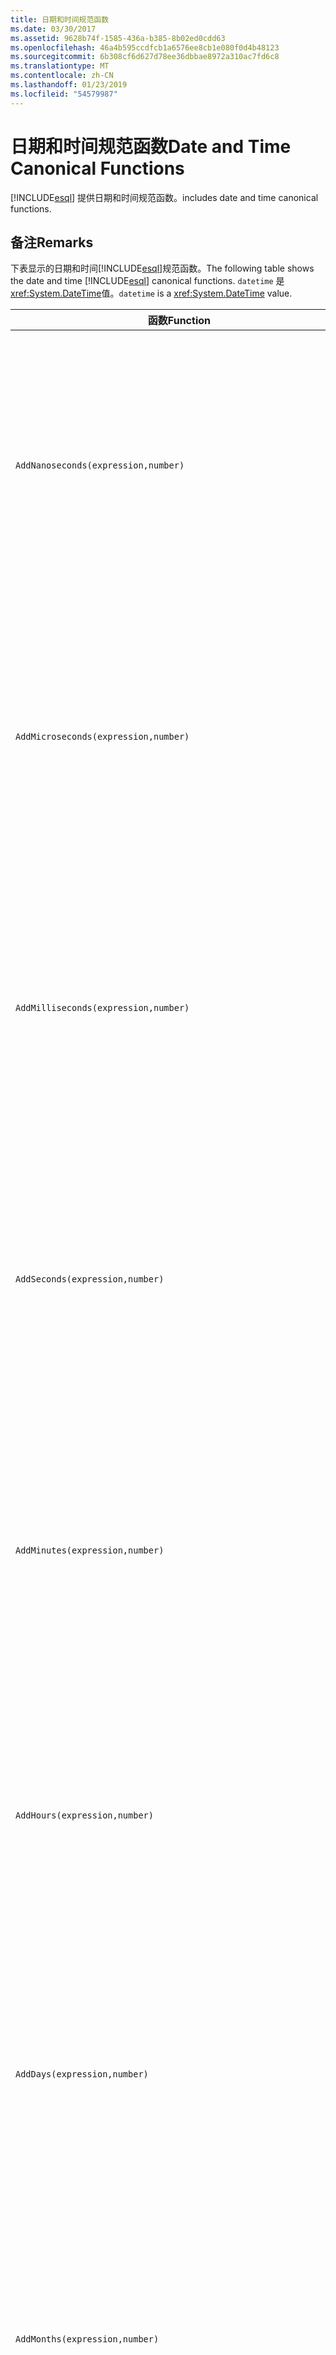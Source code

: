 ```yaml
---
title: 日期和时间规范函数
ms.date: 03/30/2017
ms.assetid: 9628b74f-1585-436a-b385-8b02ed0cdd63
ms.openlocfilehash: 46a4b595ccdfcb1a6576ee8cb1e080f0d4b48123
ms.sourcegitcommit: 6b308cf6d627d78ee36dbbae8972a310ac7fd6c8
ms.translationtype: MT
ms.contentlocale: zh-CN
ms.lasthandoff: 01/23/2019
ms.locfileid: "54579987"
---
```

# <a name="date-and-time-canonical-functions"></a><span data-ttu-id="7aa98-102">日期和时间规范函数</span><span class="sxs-lookup"><span data-stu-id="7aa98-102">Date and Time Canonical Functions</span></span>
[!INCLUDE[esql](../../../../../../includes/esql-md.md)] <span data-ttu-id="7aa98-103">提供日期和时间规范函数。</span><span class="sxs-lookup"><span data-stu-id="7aa98-103">includes date and time canonical functions.</span></span>  
  
## <a name="remarks"></a><span data-ttu-id="7aa98-104">备注</span><span class="sxs-lookup"><span data-stu-id="7aa98-104">Remarks</span></span>  
 <span data-ttu-id="7aa98-105">下表显示的日期和时间[!INCLUDE[esql](../../../../../../includes/esql-md.md)]规范函数。</span><span class="sxs-lookup"><span data-stu-id="7aa98-105">The following table shows the date and time [!INCLUDE[esql](../../../../../../includes/esql-md.md)] canonical functions.</span></span> <span data-ttu-id="7aa98-106">`datetime` 是<xref:System.DateTime>值。</span><span class="sxs-lookup"><span data-stu-id="7aa98-106">`datetime` is a <xref:System.DateTime> value.</span></span>  
  
|<span data-ttu-id="7aa98-107">函数</span><span class="sxs-lookup"><span data-stu-id="7aa98-107">Function</span></span>|<span data-ttu-id="7aa98-108">描述</span><span class="sxs-lookup"><span data-stu-id="7aa98-108">Description</span></span>|  
|--------------|-----------------|  
|`AddNanoseconds(expression,number)`|<span data-ttu-id="7aa98-109">将指定的毫微秒 `number` 添加到 `expression`。</span><span class="sxs-lookup"><span data-stu-id="7aa98-109">Adds the specified `number` of nanoseconds to the `expression`.</span></span><br /><br /> <span data-ttu-id="7aa98-110">**参数**</span><span class="sxs-lookup"><span data-stu-id="7aa98-110">**Arguments**</span></span><br /><br /> <span data-ttu-id="7aa98-111">`expression`：`DateTime`、`DateTimeOffset` 或 `Time`。</span><span class="sxs-lookup"><span data-stu-id="7aa98-111">`expression`: `DateTime`, `DateTimeOffset`, or `Time`.</span></span><br /><br /> <span data-ttu-id="7aa98-112">`number`: `Int32`.</span><span class="sxs-lookup"><span data-stu-id="7aa98-112">`number`: `Int32`.</span></span><br /><br /> <span data-ttu-id="7aa98-113">**返回值**</span><span class="sxs-lookup"><span data-stu-id="7aa98-113">**Return Value**</span></span><br /><br /> <span data-ttu-id="7aa98-114">`expression` 的类型。</span><span class="sxs-lookup"><span data-stu-id="7aa98-114">The type of `expression`.</span></span>|  
|`AddMicroseconds(expression,number)`|<span data-ttu-id="7aa98-115">将指定的微秒 `number` 添加到 `expression`。</span><span class="sxs-lookup"><span data-stu-id="7aa98-115">Adds the specified `number` of microseconds to the `expression`.</span></span><br /><br /> <span data-ttu-id="7aa98-116">**参数**</span><span class="sxs-lookup"><span data-stu-id="7aa98-116">**Arguments**</span></span><br /><br /> <span data-ttu-id="7aa98-117">`expression`：`DateTime`、`DateTimeOffset` 或 `Time`。</span><span class="sxs-lookup"><span data-stu-id="7aa98-117">`expression`: `DateTime`, `DateTimeOffset`, or `Time`.</span></span><br /><br /> <span data-ttu-id="7aa98-118">`number`: `Int32`.</span><span class="sxs-lookup"><span data-stu-id="7aa98-118">`number`: `Int32`.</span></span><br /><br /> <span data-ttu-id="7aa98-119">**返回值**</span><span class="sxs-lookup"><span data-stu-id="7aa98-119">**Return Value**</span></span><br /><br /> <span data-ttu-id="7aa98-120">`expression` 的类型。</span><span class="sxs-lookup"><span data-stu-id="7aa98-120">The type of `expression`.</span></span>|  
|`AddMilliseconds(expression,number)`|<span data-ttu-id="7aa98-121">将指定的毫秒 `number` 添加到 `expression`。</span><span class="sxs-lookup"><span data-stu-id="7aa98-121">Adds the specified `number` of milliseconds to the `expression`.</span></span><br /><br /> <span data-ttu-id="7aa98-122">**参数**</span><span class="sxs-lookup"><span data-stu-id="7aa98-122">**Arguments**</span></span><br /><br /> <span data-ttu-id="7aa98-123">`expression`：`DateTime`、`DateTimeOffset` 或 `Time`。</span><span class="sxs-lookup"><span data-stu-id="7aa98-123">`expression`: `DateTime`, `DateTimeOffset`, or `Time`.</span></span><br /><br /> <span data-ttu-id="7aa98-124">`number`: `Int32`.</span><span class="sxs-lookup"><span data-stu-id="7aa98-124">`number`: `Int32`.</span></span><br /><br /> <span data-ttu-id="7aa98-125">**返回值**</span><span class="sxs-lookup"><span data-stu-id="7aa98-125">**Return Value**</span></span><br /><br /> <span data-ttu-id="7aa98-126">`expression` 的类型。</span><span class="sxs-lookup"><span data-stu-id="7aa98-126">The type of `expression`.</span></span>|  
|`AddSeconds(expression,number)`|<span data-ttu-id="7aa98-127">将指定的秒 `number` 添加到 `expression`。</span><span class="sxs-lookup"><span data-stu-id="7aa98-127">Adds the specified `number` of seconds to the `expression`.</span></span><br /><br /> <span data-ttu-id="7aa98-128">**参数**</span><span class="sxs-lookup"><span data-stu-id="7aa98-128">**Arguments**</span></span><br /><br /> <span data-ttu-id="7aa98-129">`expression`：`DateTime`、`DateTimeOffset` 或 `Time`。</span><span class="sxs-lookup"><span data-stu-id="7aa98-129">`expression`: `DateTime`, `DateTimeOffset`, or `Time`.</span></span><br /><br /> <span data-ttu-id="7aa98-130">`number`: `Int32`.</span><span class="sxs-lookup"><span data-stu-id="7aa98-130">`number`: `Int32`.</span></span><br /><br /> <span data-ttu-id="7aa98-131">**返回值**</span><span class="sxs-lookup"><span data-stu-id="7aa98-131">**Return Value**</span></span><br /><br /> <span data-ttu-id="7aa98-132">`expression` 的类型。</span><span class="sxs-lookup"><span data-stu-id="7aa98-132">The type of `expression`.</span></span>|  
|`AddMinutes(expression,number)`|<span data-ttu-id="7aa98-133">将指定的分钟 `number` 添加到 `expression`。</span><span class="sxs-lookup"><span data-stu-id="7aa98-133">Adds the specified `number` of minutes to the `expression`.</span></span><br /><br /> <span data-ttu-id="7aa98-134">**参数**</span><span class="sxs-lookup"><span data-stu-id="7aa98-134">**Arguments**</span></span><br /><br /> <span data-ttu-id="7aa98-135">`expression`：`DateTime`、`DateTimeOffset` 或 `Time`。</span><span class="sxs-lookup"><span data-stu-id="7aa98-135">`expression`: `DateTime`, `DateTimeOffset`, or `Time`.</span></span><br /><br /> <span data-ttu-id="7aa98-136">`number`: `Int32`.</span><span class="sxs-lookup"><span data-stu-id="7aa98-136">`number`: `Int32`.</span></span><br /><br /> <span data-ttu-id="7aa98-137">**返回值**</span><span class="sxs-lookup"><span data-stu-id="7aa98-137">**Return Value**</span></span><br /><br /> <span data-ttu-id="7aa98-138">`expression` 的类型。</span><span class="sxs-lookup"><span data-stu-id="7aa98-138">The type of `expression`.</span></span>|  
|`AddHours(expression,number)`|<span data-ttu-id="7aa98-139">将指定的小时 `number` 添加到 `expression`。</span><span class="sxs-lookup"><span data-stu-id="7aa98-139">Adds the specified `number` of hours to the `expression`.</span></span><br /><br /> <span data-ttu-id="7aa98-140">**参数**</span><span class="sxs-lookup"><span data-stu-id="7aa98-140">**Arguments**</span></span><br /><br /> <span data-ttu-id="7aa98-141">`expression`：`DateTime`、`DateTimeOffset` 或 `Time`。</span><span class="sxs-lookup"><span data-stu-id="7aa98-141">`expression`: `DateTime`, `DateTimeOffset`, or `Time`.</span></span><br /><br /> <span data-ttu-id="7aa98-142">`number`: `Int32`.</span><span class="sxs-lookup"><span data-stu-id="7aa98-142">`number`: `Int32`.</span></span><br /><br /> <span data-ttu-id="7aa98-143">**返回值**</span><span class="sxs-lookup"><span data-stu-id="7aa98-143">**Return Value**</span></span><br /><br /> <span data-ttu-id="7aa98-144">`expression` 的类型。</span><span class="sxs-lookup"><span data-stu-id="7aa98-144">The type of `expression`.</span></span>|  
|`AddDays(expression,number)`|<span data-ttu-id="7aa98-145">将指定的天 `number` 添加到 `expression`。</span><span class="sxs-lookup"><span data-stu-id="7aa98-145">Adds the specified `number` of days to the `expression`.</span></span><br /><br /> <span data-ttu-id="7aa98-146">**参数**</span><span class="sxs-lookup"><span data-stu-id="7aa98-146">**Arguments**</span></span><br /><br /> <span data-ttu-id="7aa98-147">`expression`：`DateTime` 或 `DateTimeOffset`。</span><span class="sxs-lookup"><span data-stu-id="7aa98-147">`expression`: `DateTime` or `DateTimeOffset`.</span></span><br /><br /> <span data-ttu-id="7aa98-148">`number`: `Int32`.</span><span class="sxs-lookup"><span data-stu-id="7aa98-148">`number`: `Int32`.</span></span><br /><br /> <span data-ttu-id="7aa98-149">**返回值**</span><span class="sxs-lookup"><span data-stu-id="7aa98-149">**Return Value**</span></span><br /><br /> <span data-ttu-id="7aa98-150">`expression` 的类型。</span><span class="sxs-lookup"><span data-stu-id="7aa98-150">The type of `expression`.</span></span>|  
|`AddMonths(expression,number)`|<span data-ttu-id="7aa98-151">将指定的月份 `number` 添加到 `expression`。</span><span class="sxs-lookup"><span data-stu-id="7aa98-151">Adds the specified `number` of months to the `expression`.</span></span><br /><br /> <span data-ttu-id="7aa98-152">**参数**</span><span class="sxs-lookup"><span data-stu-id="7aa98-152">**Arguments**</span></span><br /><br /> <span data-ttu-id="7aa98-153">`expression`：`DateTime` 或 `DateTimeOffset`。</span><span class="sxs-lookup"><span data-stu-id="7aa98-153">`expression`: `DateTime` or `DateTimeOffset`.</span></span><br /><br /> <span data-ttu-id="7aa98-154">`number`: `Int32`.</span><span class="sxs-lookup"><span data-stu-id="7aa98-154">`number`: `Int32`.</span></span><br /><br /> <span data-ttu-id="7aa98-155">**返回值**</span><span class="sxs-lookup"><span data-stu-id="7aa98-155">**Return Value**</span></span><br /><br /> <span data-ttu-id="7aa98-156">`expression` 的类型。</span><span class="sxs-lookup"><span data-stu-id="7aa98-156">The type of `expression`.</span></span>|  
|`AddYears(expression,number)`|<span data-ttu-id="7aa98-157">将指定的年份 `number` 添加到 `expression`。</span><span class="sxs-lookup"><span data-stu-id="7aa98-157">Adds the specified `number` of years to the `expression`.</span></span><br /><br /> <span data-ttu-id="7aa98-158">**参数**</span><span class="sxs-lookup"><span data-stu-id="7aa98-158">**Arguments**</span></span><br /><br /> <span data-ttu-id="7aa98-159">`expression`：`DateTime` 或 `DateTimeOffset`。</span><span class="sxs-lookup"><span data-stu-id="7aa98-159">`expression`: `DateTime` or `DateTimeOffset`.</span></span><br /><br /> <span data-ttu-id="7aa98-160">`number`: `Int32`.</span><span class="sxs-lookup"><span data-stu-id="7aa98-160">`number`: `Int32`.</span></span><br /><br /> <span data-ttu-id="7aa98-161">**返回值**</span><span class="sxs-lookup"><span data-stu-id="7aa98-161">**Return Value**</span></span><br /><br /> <span data-ttu-id="7aa98-162">`expression` 的类型。</span><span class="sxs-lookup"><span data-stu-id="7aa98-162">The type of `expression`.</span></span>|  
|`CreateDateTime(year,month,day,hour,minute,second)`|<span data-ttu-id="7aa98-163">返回一个新的 `DateTime` 值作为服务器在自己的时区中的当前日期和时间。</span><span class="sxs-lookup"><span data-stu-id="7aa98-163">Returns a new `DateTime` value as the current date and time of the server in the server's time zone.</span></span><br /><br /> <span data-ttu-id="7aa98-164">**参数**</span><span class="sxs-lookup"><span data-stu-id="7aa98-164">**Arguments**</span></span><br /><br /> <span data-ttu-id="7aa98-165">`year`、`month`、`day`、`hour`、`minute`：`Int16` 和 `Int32`。</span><span class="sxs-lookup"><span data-stu-id="7aa98-165">`year`, `month`, `day`, `hour`, `minute`: `Int16` and `Int32`.</span></span><br /><br /> <span data-ttu-id="7aa98-166">`second`: `Double`.</span><span class="sxs-lookup"><span data-stu-id="7aa98-166">`second`: `Double`.</span></span><br /><br /> <span data-ttu-id="7aa98-167">**返回值**</span><span class="sxs-lookup"><span data-stu-id="7aa98-167">**Return Value**</span></span><br /><br /> <span data-ttu-id="7aa98-168">`DateTime`。</span><span class="sxs-lookup"><span data-stu-id="7aa98-168">A `DateTime`.</span></span>|  
|`CreateDateTimeOffset(year,month,day,hour,minute,second,tzoffset)`|<span data-ttu-id="7aa98-169">返回一个新的 `DateTimeOffset` 值作为服务器相对于协调世界时 (UTC) 的当前日期和时间。</span><span class="sxs-lookup"><span data-stu-id="7aa98-169">Returns a new `DateTimeOffset` value as the current date and time of the server relative to the Coordinated Universal Time (UTC).</span></span><br /><br /> <span data-ttu-id="7aa98-170">**参数**</span><span class="sxs-lookup"><span data-stu-id="7aa98-170">**Arguments**</span></span><br /><br /> <span data-ttu-id="7aa98-171">`year`, `month`, `day`, `hour`, `minute`, `tzoffset`: `Int32`.</span><span class="sxs-lookup"><span data-stu-id="7aa98-171">`year`, `month`, `day`, `hour`, `minute`, `tzoffset`: `Int32`.</span></span><br /><br /> <span data-ttu-id="7aa98-172">`second`: `Double`.</span><span class="sxs-lookup"><span data-stu-id="7aa98-172">`second`: `Double`.</span></span><br /><br /> <span data-ttu-id="7aa98-173">**返回值**</span><span class="sxs-lookup"><span data-stu-id="7aa98-173">**Return Value**</span></span><br /><br /> <span data-ttu-id="7aa98-174">`DateTimeOffset`。</span><span class="sxs-lookup"><span data-stu-id="7aa98-174">A `DateTimeOffset`.</span></span>|  
|`CreateTime(hour,minute,second)`|<span data-ttu-id="7aa98-175">返回一个新的 `Time` 值作为当前时间。</span><span class="sxs-lookup"><span data-stu-id="7aa98-175">Returns a new `Time` value as the current time.</span></span><br /><br /> <span data-ttu-id="7aa98-176">**参数**</span><span class="sxs-lookup"><span data-stu-id="7aa98-176">**Arguments**</span></span><br /><br /> <span data-ttu-id="7aa98-177">`hour` 和 `minute`：`Int32`。</span><span class="sxs-lookup"><span data-stu-id="7aa98-177">`hour` and `minute`: `Int32`.</span></span><br /><br /> <span data-ttu-id="7aa98-178">`second`: `Double`.</span><span class="sxs-lookup"><span data-stu-id="7aa98-178">`second`: `Double`.</span></span><br /><br /> <span data-ttu-id="7aa98-179">**返回值**</span><span class="sxs-lookup"><span data-stu-id="7aa98-179">**Return Value**</span></span><br /><br /> <span data-ttu-id="7aa98-180">`Time`。</span><span class="sxs-lookup"><span data-stu-id="7aa98-180">A `Time`.</span></span>|  
|`CurrentDateTime()`|<span data-ttu-id="7aa98-181">返回一个 `DateTime` 值作为服务器所在时区中的当前日期和时间。</span><span class="sxs-lookup"><span data-stu-id="7aa98-181">Returns a `DateTime` value as the current date and time of the server in the server's time zone.</span></span><br /><br /> <span data-ttu-id="7aa98-182">**返回值**</span><span class="sxs-lookup"><span data-stu-id="7aa98-182">**Return Value**</span></span><br /><br /> <span data-ttu-id="7aa98-183">`DateTime`。</span><span class="sxs-lookup"><span data-stu-id="7aa98-183">A `DateTime`.</span></span>|  
|`CurrentDateTimeOffset()`|<span data-ttu-id="7aa98-184">将当前日期、时间和偏移量作为 `DateTimeOffset` 返回。</span><span class="sxs-lookup"><span data-stu-id="7aa98-184">Returns the current date, time and offset as a `DateTimeOffset`.</span></span><br /><br /> <span data-ttu-id="7aa98-185">**返回值**</span><span class="sxs-lookup"><span data-stu-id="7aa98-185">**Return Value**</span></span><br /><br /> <span data-ttu-id="7aa98-186">`DateTimeOffset`。</span><span class="sxs-lookup"><span data-stu-id="7aa98-186">A `DateTimeOffset`.</span></span>|  
|`CurrentUtcDateTime()`|<span data-ttu-id="7aa98-187">返回一个 <xref:System.DateTime> 值，该值作为服务器在 UTS 时区中的当前日期和时间。</span><span class="sxs-lookup"><span data-stu-id="7aa98-187">Returns a <xref:System.DateTime> value as the current date and time of the server in the UTS time zone.</span></span><br /><br /> <span data-ttu-id="7aa98-188">**返回值**</span><span class="sxs-lookup"><span data-stu-id="7aa98-188">**Return Value**</span></span><br /><br /> <span data-ttu-id="7aa98-189">`DateTime`。</span><span class="sxs-lookup"><span data-stu-id="7aa98-189">A `DateTime`.</span></span>|  
|`Day(expression)`|<span data-ttu-id="7aa98-190">将 `expression` 的日部分作为一个介于 1 到 31 之间的 `Int32` 返回。</span><span class="sxs-lookup"><span data-stu-id="7aa98-190">Returns the day portion of `expression` as an `Int32` between 1 and 31.</span></span><br /><br /> <span data-ttu-id="7aa98-191">**参数**</span><span class="sxs-lookup"><span data-stu-id="7aa98-191">**Arguments**</span></span><br /><br /> <span data-ttu-id="7aa98-192">`DateTime` 和 `DateTimeOffset`。</span><span class="sxs-lookup"><span data-stu-id="7aa98-192">A `DateTime` and `DateTimeOffset`.</span></span><br /><br /> <span data-ttu-id="7aa98-193">**返回值**</span><span class="sxs-lookup"><span data-stu-id="7aa98-193">**Return Value**</span></span><br /><br /> <span data-ttu-id="7aa98-194">一个 `Int32`。</span><span class="sxs-lookup"><span data-stu-id="7aa98-194">An `Int32`.</span></span><br /><br /> <span data-ttu-id="7aa98-195">**示例**</span><span class="sxs-lookup"><span data-stu-id="7aa98-195">**Example**</span></span><br /><br /> `-- The following example returns 12.`<br /><br /> `Day(cast('03/12/1998' as DateTime))`|  
|`DayOfYear(expression)`|<span data-ttu-id="7aa98-196">将 `expression` 的日部分作为一个介于 1 到 366 之间的 `Int32` 返回，对于闰年的最后一天将返回 366。</span><span class="sxs-lookup"><span data-stu-id="7aa98-196">Returns the day portion of `expression` as an `Int32` between 1 and 366, where 366 is returned for the last day of a leap year.</span></span><br /><br /> <span data-ttu-id="7aa98-197">**参数**</span><span class="sxs-lookup"><span data-stu-id="7aa98-197">**Arguments**</span></span><br /><br /> <span data-ttu-id="7aa98-198">`DateTime` 或 `DateTimeOffset`。</span><span class="sxs-lookup"><span data-stu-id="7aa98-198">A `DateTime` or `DateTimeOffset`.</span></span><br /><br /> <span data-ttu-id="7aa98-199">**返回值**</span><span class="sxs-lookup"><span data-stu-id="7aa98-199">**Return Value**</span></span><br /><br /> <span data-ttu-id="7aa98-200">一个 `Int32`。</span><span class="sxs-lookup"><span data-stu-id="7aa98-200">An `Int32`.</span></span>|  
|`DiffNanoseconds(startExpression,endExpression)`|<span data-ttu-id="7aa98-201">返回 `startExpression` 和 `endExpression` 之间的差（毫微秒）。</span><span class="sxs-lookup"><span data-stu-id="7aa98-201">Returns the difference, in nanoseconds, between `startExpression` and `endExpression`.</span></span><br /><br /> <span data-ttu-id="7aa98-202">**参数**</span><span class="sxs-lookup"><span data-stu-id="7aa98-202">**Arguments**</span></span><br /><br /> <span data-ttu-id="7aa98-203">`startExpression`、`endExpression`：`DateTime`、`DateTimeOffset` 或 `Time`。</span><span class="sxs-lookup"><span data-stu-id="7aa98-203">`startExpression`, `endExpression`: `DateTime`, `DateTimeOffset`, or `Time`.</span></span> <span data-ttu-id="7aa98-204">**注意：** `startExpression`和`endExpression`必须属于同一类型。</span><span class="sxs-lookup"><span data-stu-id="7aa98-204">**Note:**  `startExpression` and `endExpression` must be of the same type.</span></span> <br /><br /> <span data-ttu-id="7aa98-205">**返回值**</span><span class="sxs-lookup"><span data-stu-id="7aa98-205">**Return Value**</span></span><br /><br /> <span data-ttu-id="7aa98-206">一个 `Int32`。</span><span class="sxs-lookup"><span data-stu-id="7aa98-206">An `Int32`.</span></span>|  
|`DiffMilliseconds(startExpression,endExpression)`|<span data-ttu-id="7aa98-207">返回 `startExpression` 和 `endExpression` 之间的差（毫秒）。</span><span class="sxs-lookup"><span data-stu-id="7aa98-207">Returns the difference, in milliseconds, between `startExpression` and `endExpression`.</span></span><br /><br /> <span data-ttu-id="7aa98-208">**参数**</span><span class="sxs-lookup"><span data-stu-id="7aa98-208">**Arguments**</span></span><br /><br /> <span data-ttu-id="7aa98-209">`startExpression`、`endExpression`：`DateTime`、`DateTimeOffset` 或 `Time`。</span><span class="sxs-lookup"><span data-stu-id="7aa98-209">`startExpression`, `endExpression`: `DateTime`, `DateTimeOffset`, or `Time`.</span></span> <span data-ttu-id="7aa98-210">**注意：** `startExpression`和`endExpression`必须属于同一类型。</span><span class="sxs-lookup"><span data-stu-id="7aa98-210">**Note:**  `startExpression` and `endExpression` must be of the same type.</span></span> <br /><br /> <span data-ttu-id="7aa98-211">**返回值**</span><span class="sxs-lookup"><span data-stu-id="7aa98-211">**Return Value**</span></span><br /><br /> <span data-ttu-id="7aa98-212">一个 `Int32`。</span><span class="sxs-lookup"><span data-stu-id="7aa98-212">An `Int32`.</span></span>|  
|`DiffMicroseconds(startExpression,endExpression)`|<span data-ttu-id="7aa98-213">返回 `startExpression` 和 `endExpression` 之间的差（微秒）。</span><span class="sxs-lookup"><span data-stu-id="7aa98-213">Returns the difference, in microseconds, between `startExpression` and `endExpression`.</span></span><br /><br /> <span data-ttu-id="7aa98-214">**参数**</span><span class="sxs-lookup"><span data-stu-id="7aa98-214">**Arguments**</span></span><br /><br /> <span data-ttu-id="7aa98-215">`startExpression`、`endExpression`：`DateTime`、`DateTimeOffset` 或 `Time`。</span><span class="sxs-lookup"><span data-stu-id="7aa98-215">`startExpression`, `endExpression`: `DateTime`, `DateTimeOffset`, or `Time`.</span></span> <span data-ttu-id="7aa98-216">**注意：** `startExpression`和`endExpression`必须属于同一类型。</span><span class="sxs-lookup"><span data-stu-id="7aa98-216">**Note:**  `startExpression` and `endExpression` must be of the same type.</span></span> <br /><br /> <span data-ttu-id="7aa98-217">**返回值**</span><span class="sxs-lookup"><span data-stu-id="7aa98-217">**Return Value**</span></span><br /><br /> <span data-ttu-id="7aa98-218">一个 `Int32`。</span><span class="sxs-lookup"><span data-stu-id="7aa98-218">An `Int32`.</span></span>|  
|`DiffSeconds(startExpression,endExpression)`|<span data-ttu-id="7aa98-219">返回 `startExpression` 和 `endExpression` 之间的差（秒）。</span><span class="sxs-lookup"><span data-stu-id="7aa98-219">Returns the difference, in seconds, between `startExpression` and `endExpression`.</span></span><br /><br /> <span data-ttu-id="7aa98-220">**参数**</span><span class="sxs-lookup"><span data-stu-id="7aa98-220">**Arguments**</span></span><br /><br /> <span data-ttu-id="7aa98-221">`startExpression`、`endExpression`：`DateTime`、`DateTimeOffset` 或 `Time`。</span><span class="sxs-lookup"><span data-stu-id="7aa98-221">`startExpression`, `endExpression`: `DateTime`, `DateTimeOffset`, or `Time`.</span></span> <span data-ttu-id="7aa98-222">**注意：** `startExpression`和`endExpression`必须属于同一类型。</span><span class="sxs-lookup"><span data-stu-id="7aa98-222">**Note:**  `startExpression` and `endExpression` must be of the same type.</span></span> <br /><br /> <span data-ttu-id="7aa98-223">**返回值**</span><span class="sxs-lookup"><span data-stu-id="7aa98-223">**Return Value**</span></span><br /><br /> <span data-ttu-id="7aa98-224">一个 `Int32`。</span><span class="sxs-lookup"><span data-stu-id="7aa98-224">An `Int32`.</span></span>|  
|`DiffMinutes(startExpression,endExpression)`|<span data-ttu-id="7aa98-225">返回 `startExpression` 和 `endExpression` 之间的差（分钟）。</span><span class="sxs-lookup"><span data-stu-id="7aa98-225">Returns the difference, in minutes, between `startExpression` and `endExpression`.</span></span><br /><br /> <span data-ttu-id="7aa98-226">**参数**</span><span class="sxs-lookup"><span data-stu-id="7aa98-226">**Arguments**</span></span><br /><br /> <span data-ttu-id="7aa98-227">`startExpression`、`endExpression`：`DateTime`、`DateTimeOffset` 或 `Time`。</span><span class="sxs-lookup"><span data-stu-id="7aa98-227">`startExpression`, `endExpression`: `DateTime`, `DateTimeOffset`, or `Time`.</span></span> <span data-ttu-id="7aa98-228">**注意：** `startExpression`和`endExpression`必须属于同一类型。</span><span class="sxs-lookup"><span data-stu-id="7aa98-228">**Note:**  `startExpression` and `endExpression` must be of the same type.</span></span> <br /><br /> <span data-ttu-id="7aa98-229">**返回值**</span><span class="sxs-lookup"><span data-stu-id="7aa98-229">**Return Value**</span></span><br /><br /> <span data-ttu-id="7aa98-230">一个 `Int32`。</span><span class="sxs-lookup"><span data-stu-id="7aa98-230">An `Int32`.</span></span>|  
|`DiffHours(startExpression,endExpression)`|<span data-ttu-id="7aa98-231">返回 `startExpression` 和 `endExpression` 之间的差（小时）。</span><span class="sxs-lookup"><span data-stu-id="7aa98-231">Returns the difference, in hours, between `startExpression` and `endExpression`.</span></span><br /><br /> <span data-ttu-id="7aa98-232">**参数**</span><span class="sxs-lookup"><span data-stu-id="7aa98-232">**Arguments**</span></span><br /><br /> <span data-ttu-id="7aa98-233">`startExpression`、`endExpression`：`DateTime`、`DateTimeOffset` 或 `Time`。</span><span class="sxs-lookup"><span data-stu-id="7aa98-233">`startExpression`, `endExpression`: `DateTime`, `DateTimeOffset`, or `Time`.</span></span> <span data-ttu-id="7aa98-234">**注意：** `startExpression`和`endExpression`必须属于同一类型。</span><span class="sxs-lookup"><span data-stu-id="7aa98-234">**Note:**  `startExpression` and `endExpression` must be of the same type.</span></span> <br /><br /> <span data-ttu-id="7aa98-235">**返回值**</span><span class="sxs-lookup"><span data-stu-id="7aa98-235">**Return Value**</span></span><br /><br /> <span data-ttu-id="7aa98-236">一个 `Int32`。</span><span class="sxs-lookup"><span data-stu-id="7aa98-236">An `Int32`.</span></span>|  
|`DiffDays(startExpression,endExpression)`|<span data-ttu-id="7aa98-237">返回 `startExpression` 和 `endExpression` 之间的差（天）。</span><span class="sxs-lookup"><span data-stu-id="7aa98-237">Returns the difference, in days, between `startExpression` and `endExpression`.</span></span><br /><br /> <span data-ttu-id="7aa98-238">**参数**</span><span class="sxs-lookup"><span data-stu-id="7aa98-238">**Arguments**</span></span><br /><br /> <span data-ttu-id="7aa98-239">`startExpression`、`endExpression`：`DateTime` 或 `DateTimeOffset`。</span><span class="sxs-lookup"><span data-stu-id="7aa98-239">`startExpression`, `endExpression`: `DateTime` or `DateTimeOffset`.</span></span> <span data-ttu-id="7aa98-240">**注意：** `startExpression`和`endExpression`必须属于同一类型。</span><span class="sxs-lookup"><span data-stu-id="7aa98-240">**Note:**  `startExpression` and `endExpression` must be of the same type.</span></span> <br /><br /> <span data-ttu-id="7aa98-241">**返回值**</span><span class="sxs-lookup"><span data-stu-id="7aa98-241">**Return Value**</span></span><br /><br /> <span data-ttu-id="7aa98-242">一个 `Int32`。</span><span class="sxs-lookup"><span data-stu-id="7aa98-242">An `Int32`.</span></span>|  
|`DiffMonths(startExpression,endExpression)`|<span data-ttu-id="7aa98-243">返回 `startExpression` 和 `endExpression` 之间的差（月）。</span><span class="sxs-lookup"><span data-stu-id="7aa98-243">Returns the difference, in months, between `startExpression` and `endExpression`.</span></span><br /><br /> <span data-ttu-id="7aa98-244">**参数**</span><span class="sxs-lookup"><span data-stu-id="7aa98-244">**Arguments**</span></span><br /><br /> <span data-ttu-id="7aa98-245">`startExpression`、`endExpression`：`DateTime` 或 `DateTimeOffset`。</span><span class="sxs-lookup"><span data-stu-id="7aa98-245">`startExpression`, `endExpression`: `DateTime` or `DateTimeOffset`.</span></span> <span data-ttu-id="7aa98-246">**注意：** `startExpression`和`endExpression`必须属于同一类型。</span><span class="sxs-lookup"><span data-stu-id="7aa98-246">**Note:**  `startExpression` and `endExpression` must be of the same type.</span></span> <br /><br /> <span data-ttu-id="7aa98-247">**返回值**</span><span class="sxs-lookup"><span data-stu-id="7aa98-247">**Return Value**</span></span><br /><br /> <span data-ttu-id="7aa98-248">一个 `Int32`。</span><span class="sxs-lookup"><span data-stu-id="7aa98-248">An `Int32`.</span></span>|  
|`DiffYears(startExpression,endExpression)`|<span data-ttu-id="7aa98-249">返回 `startExpression` 和 `endExpression` 之间的差（年）。</span><span class="sxs-lookup"><span data-stu-id="7aa98-249">Returns the difference, in years, between `startExpression` and `endExpression`.</span></span><br /><br /> <span data-ttu-id="7aa98-250">**参数**</span><span class="sxs-lookup"><span data-stu-id="7aa98-250">**Arguments**</span></span><br /><br /> <span data-ttu-id="7aa98-251">`startExpression`、`endExpression`：`DateTime` 或 `DateTimeOffset`。</span><span class="sxs-lookup"><span data-stu-id="7aa98-251">`startExpression`, `endExpression`: `DateTime` or `DateTimeOffset`.</span></span> <span data-ttu-id="7aa98-252">**注意：** `startExpression`和`endExpression`必须属于同一类型。</span><span class="sxs-lookup"><span data-stu-id="7aa98-252">**Note:**  `startExpression` and `endExpression` must be of the same type.</span></span> <br /><br /> <span data-ttu-id="7aa98-253">**返回值**</span><span class="sxs-lookup"><span data-stu-id="7aa98-253">**Return Value**</span></span><br /><br /> <span data-ttu-id="7aa98-254">一个 `Int32`。</span><span class="sxs-lookup"><span data-stu-id="7aa98-254">An `Int32`.</span></span>|  
|`GetTotalOffsetMinutes(datetimeoffset)`|<span data-ttu-id="7aa98-255">返回 `datetimeoffset` 相对于 GMT 偏移的分钟数。</span><span class="sxs-lookup"><span data-stu-id="7aa98-255">Returns the number of minutes that the `datetimeoffset` is offset from GMT.</span></span> <span data-ttu-id="7aa98-256">此值通常介于 +780 到 -780 之间（+ 或 - 13 小时）。</span><span class="sxs-lookup"><span data-stu-id="7aa98-256">This is generally between +780 and -780 (+ or - 13 hrs).</span></span> <span data-ttu-id="7aa98-257">**注意：** 只有 SQL Server 2008 支持此函数。</span><span class="sxs-lookup"><span data-stu-id="7aa98-257">**Note:**  This function is supported in SQL Server 2008 only.</span></span> <br /><br /> <span data-ttu-id="7aa98-258">**参数**</span><span class="sxs-lookup"><span data-stu-id="7aa98-258">**Arguments**</span></span><br /><br /> <span data-ttu-id="7aa98-259">`DateTimeOffset`。</span><span class="sxs-lookup"><span data-stu-id="7aa98-259">A `DateTimeOffset`.</span></span><br /><br /> <span data-ttu-id="7aa98-260">**返回值**</span><span class="sxs-lookup"><span data-stu-id="7aa98-260">**Return Value**</span></span><br /><br /> <span data-ttu-id="7aa98-261">一个 `Int32`。</span><span class="sxs-lookup"><span data-stu-id="7aa98-261">An `Int32`.</span></span>|  
|`Hour(expression)`|<span data-ttu-id="7aa98-262">将 `expression` 的小时部分作为一个介于 0 到 23 之间的 `Int32` 返回。</span><span class="sxs-lookup"><span data-stu-id="7aa98-262">Returns the hour portion of `expression` as an `Int32` between 0 and 23.</span></span><br /><br /> <span data-ttu-id="7aa98-263">**参数**</span><span class="sxs-lookup"><span data-stu-id="7aa98-263">**Arguments**</span></span><br /><br /> <span data-ttu-id="7aa98-264">`DateTime, Time` 和 `DateTimeOffset`。</span><span class="sxs-lookup"><span data-stu-id="7aa98-264">A `DateTime, Time` and `DateTimeOffset`.</span></span><br /><br /> <span data-ttu-id="7aa98-265">**示例**</span><span class="sxs-lookup"><span data-stu-id="7aa98-265">**Example**</span></span><br /><br /> `-- The following example returns 22.`<br /><br /> `Hour(cast('22:35:5' as DateTime))`|  
|`Millisecond(expression)`|<span data-ttu-id="7aa98-266">将 `expression` 的毫秒部分作为一个介于 0 到 999 之间的 `Int32` 返回。</span><span class="sxs-lookup"><span data-stu-id="7aa98-266">Returns the milliseconds portion of `expression` as an `Int32` between 0 and 999.</span></span><br /><br /> <span data-ttu-id="7aa98-267">**参数**</span><span class="sxs-lookup"><span data-stu-id="7aa98-267">**Arguments**</span></span><br /><br /> <span data-ttu-id="7aa98-268">`DateTime, Time` 和 `DateTimeOffset`。</span><span class="sxs-lookup"><span data-stu-id="7aa98-268">A `DateTime, Time` and `DateTimeOffset`.</span></span><br /><br /> <span data-ttu-id="7aa98-269">**返回值**</span><span class="sxs-lookup"><span data-stu-id="7aa98-269">**Return Value**</span></span><br /><br /> <span data-ttu-id="7aa98-270">一个 `Int32`。</span><span class="sxs-lookup"><span data-stu-id="7aa98-270">An `Int32`.</span></span>|  
|`Minute(expression)`|<span data-ttu-id="7aa98-271">将 `expression` 的分钟部分作为一个介于 0 到 59 之间的 `Int32` 返回。</span><span class="sxs-lookup"><span data-stu-id="7aa98-271">Returns the minute portion of `expression` as an `Int32` between 0 and 59.</span></span><br /><br /> <span data-ttu-id="7aa98-272">**参数**</span><span class="sxs-lookup"><span data-stu-id="7aa98-272">**Arguments**</span></span><br /><br /> <span data-ttu-id="7aa98-273">`DateTime, Time` 或 `DateTimeOffset`。</span><span class="sxs-lookup"><span data-stu-id="7aa98-273">A `DateTime, Time` or `DateTimeOffset`.</span></span><br /><br /> <span data-ttu-id="7aa98-274">**返回值**</span><span class="sxs-lookup"><span data-stu-id="7aa98-274">**Return Value**</span></span><br /><br /> <span data-ttu-id="7aa98-275">一个 `Int32`。</span><span class="sxs-lookup"><span data-stu-id="7aa98-275">An `Int32`.</span></span><br /><br /> <span data-ttu-id="7aa98-276">**示例**</span><span class="sxs-lookup"><span data-stu-id="7aa98-276">**Example**</span></span><br /><br /> `-- The following example returns 35`<br /><br /> `Minute(cast('22:35:5' as DateTime))`|  
|`Month(expression)`|<span data-ttu-id="7aa98-277">将 `expression` 的月份部分作为一个介于 1 到 12 之间的 `Int32` 返回。</span><span class="sxs-lookup"><span data-stu-id="7aa98-277">Returns the month portion of `expression` as an `Int32` between 1 and 12.</span></span><br /><br /> <span data-ttu-id="7aa98-278">**参数**</span><span class="sxs-lookup"><span data-stu-id="7aa98-278">**Arguments**</span></span><br /><br /> <span data-ttu-id="7aa98-279">`DateTime` 或 `DateTimeOffset`。</span><span class="sxs-lookup"><span data-stu-id="7aa98-279">A `DateTime` or `DateTimeOffset`.</span></span><br /><br /> <span data-ttu-id="7aa98-280">**返回值**</span><span class="sxs-lookup"><span data-stu-id="7aa98-280">**Return Value**</span></span><br /><br /> <span data-ttu-id="7aa98-281">一个 `Int32`。</span><span class="sxs-lookup"><span data-stu-id="7aa98-281">An `Int32`.</span></span><br /><br /> <span data-ttu-id="7aa98-282">**示例**</span><span class="sxs-lookup"><span data-stu-id="7aa98-282">**Example**</span></span><br /><br /> `-- The following example returns 3.`<br /><br /> `Month(cast('03/12/1998' as DateTime))`|  
|`Second(expression)`|<span data-ttu-id="7aa98-283">将 `expression` 的秒部分作为一个介于 0 到 59 之间的 `Int32` 返回。</span><span class="sxs-lookup"><span data-stu-id="7aa98-283">Returns the seconds portion of `expression` as an `Int32` between 0 and 59.</span></span><br /><br /> <span data-ttu-id="7aa98-284">**参数**</span><span class="sxs-lookup"><span data-stu-id="7aa98-284">**Arguments**</span></span><br /><br /> <span data-ttu-id="7aa98-285">`DateTime, Time` 和 `DateTimeOffset`。</span><span class="sxs-lookup"><span data-stu-id="7aa98-285">A `DateTime, Time` and `DateTimeOffset`.</span></span><br /><br /> <span data-ttu-id="7aa98-286">**返回值**</span><span class="sxs-lookup"><span data-stu-id="7aa98-286">**Return Value**</span></span><br /><br /> <span data-ttu-id="7aa98-287">一个 `Int32`。</span><span class="sxs-lookup"><span data-stu-id="7aa98-287">An `Int32`.</span></span><br /><br /> <span data-ttu-id="7aa98-288">**示例**</span><span class="sxs-lookup"><span data-stu-id="7aa98-288">**Example**</span></span><br /><br /> `-- The following example returns 5`<br /><br /> `Second(cast('22:35:5' as DateTime))`|  
|`TruncateTime(expression)`|<span data-ttu-id="7aa98-289">返回截断了时间值的 `expression`。</span><span class="sxs-lookup"><span data-stu-id="7aa98-289">Returns the `expression`, with the time values truncated.</span></span><br /><br /> <span data-ttu-id="7aa98-290">**参数**</span><span class="sxs-lookup"><span data-stu-id="7aa98-290">**Arguments**</span></span><br /><br /> <span data-ttu-id="7aa98-291">`DateTime` 或 `DateTimeOffset`。</span><span class="sxs-lookup"><span data-stu-id="7aa98-291">A `DateTime` or `DateTimeOffset`.</span></span><br /><br /> <span data-ttu-id="7aa98-292">**返回值**</span><span class="sxs-lookup"><span data-stu-id="7aa98-292">**Return Value**</span></span><br /><br /> <span data-ttu-id="7aa98-293">`expression` 的类型。</span><span class="sxs-lookup"><span data-stu-id="7aa98-293">The type of `expression`.</span></span>|  
|`Year(expression)`|<span data-ttu-id="7aa98-294">将 `expression` 的年份部分作为 `Int32` `YYYY` 返回。</span><span class="sxs-lookup"><span data-stu-id="7aa98-294">Returns the year portion of `expression` as an `Int32` `YYYY`.</span></span><br /><br /> <span data-ttu-id="7aa98-295">**参数**</span><span class="sxs-lookup"><span data-stu-id="7aa98-295">**Arguments**</span></span><br /><br /> <span data-ttu-id="7aa98-296">`DateTime` 和 `DateTimeOffset`。</span><span class="sxs-lookup"><span data-stu-id="7aa98-296">A `DateTime` and `DateTimeOffset`.</span></span><br /><br /> <span data-ttu-id="7aa98-297">**返回值**</span><span class="sxs-lookup"><span data-stu-id="7aa98-297">**Return Value**</span></span><br /><br /> <span data-ttu-id="7aa98-298">一个 `Int32`。</span><span class="sxs-lookup"><span data-stu-id="7aa98-298">An `Int32`.</span></span><br /><br /> <span data-ttu-id="7aa98-299">**示例**</span><span class="sxs-lookup"><span data-stu-id="7aa98-299">**Example**</span></span><br /><br /> `-- The following example returns 1998.`<br /><br /> `Year(cast('03/12/1998' as DateTime))`|  
  
 <span data-ttu-id="7aa98-300">如果提供 `null` 输入，则这些函数返回 `null`。</span><span class="sxs-lookup"><span data-stu-id="7aa98-300">These functions will return `null` if given `null` input.</span></span>  
  
 <span data-ttu-id="7aa98-301">Microsoft SQL 客户端托管提供程序中提供了等效功能。</span><span class="sxs-lookup"><span data-stu-id="7aa98-301">Equivalent functionality is available in the Microsoft SQL Client Managed Provider.</span></span> <span data-ttu-id="7aa98-302">有关详细信息，请参阅[用于实体框架函数的 SqlClient](../../../../../../docs/framework/data/adonet/ef/sqlclient-for-ef-functions.md)。</span><span class="sxs-lookup"><span data-stu-id="7aa98-302">For more information, see [SqlClient for Entity Framework Functions](../../../../../../docs/framework/data/adonet/ef/sqlclient-for-ef-functions.md).</span></span>  
  
## <a name="see-also"></a><span data-ttu-id="7aa98-303">请参阅</span><span class="sxs-lookup"><span data-stu-id="7aa98-303">See also</span></span>
- [<span data-ttu-id="7aa98-304">规范函数</span><span class="sxs-lookup"><span data-stu-id="7aa98-304">Canonical Functions</span></span>](../../../../../../docs/framework/data/adonet/ef/language-reference/canonical-functions.md)

